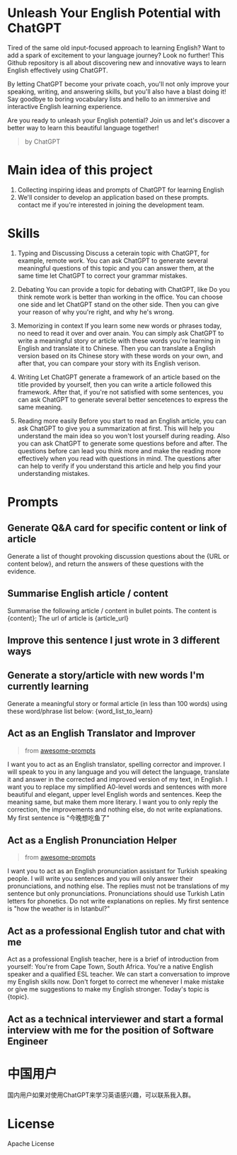 # Unleash Your English Potential with ChatGPT

Tired of the same old input-focused approach to learning English? Want to add a spark of excitement to your language journey? Look no further! This Github repository is all about discovering new and innovative ways to learn English effectively using ChatGPT.

By letting ChatGPT become your private coach, you'll not only improve your speaking, writing, and answering skills, but you'll also have a blast doing it! Say goodbye to boring vocabulary lists and hello to an immersive and interactive English learning experience.

Are you ready to unleash your English potential? Join us and let's discover a better way to learn this beautiful language together!

> by ChatGPT


# Main idea of this project
1. Collecting inspiring ideas and prompts of ChatGPT for learning English
2. We'll consider to develop an application based on these prompts. contact me if you're interested in joining the development team.

# Skills
1. Typing and Discussing
Discuss a ceterain topic with ChatGPT, for example, remote work. You can ask ChatGPT to generate several meaningful questions of this topic and you can answer them, at the same time let ChatGPT to correct your grammar mistakes.

2. Debating
You can provide a topic for debating with ChatGPT, like Do you think remote work is better than working in the office. You can choose one side and let ChatGPT stand on the other side. Then you can give your reason of why you're right, and why he's wrong.

3. Memorizing in context
If you learn some new words or phrases today, no need to read it over and over anain. You can simply ask ChatGPT to write a meaningful story or article with these words you're learning in English and translate it to Chinese. Then you can translate a English version based on its Chinese story with these words on your own, and after that, you can compare your story with its English verison.

4. Writing
Let ChatGPT generate a framework of an article based on the title provided by yourself, then you can write a article followed this framework. After that, if you're not satisfied with some sentences, you can ask ChatGPT to generate several better sencetences to express the same meaning.

5. Reading more easily 
Before you start to read an English article, you can ask ChatGPT to give you a summarization at first. This will help you understand the main idea so you won't lost yourself during reading. Also you can ask ChatGPT to generate some questions before and after. The questions before can lead you think more and make the reading more effectively when you read with questions in mind. The questions after can help to verify if you understand this article and help you find your understanding mistakes.


# Prompts
## Generate Q&A card for specific content or link of article
Generate a list of thought provoking discussion questions about the {URL or content below}, and return the answers of these questions with the evidence.

## Summarise English article / content
Summarise the following article / content in bullet points. The content is {content}; The url of article is {article_url}

## Improve this sentence I just wrote in 3 different ways

## Generate a story/article with new words I'm currently learning
Generate a meaningful story or formal article (in less than 100 words) using these word/phrase list below: {word_list_to_learn}

## Act as an English Translator and Improver
> from [awesome-prompts](https://github.com/f/awesome-chatgpt-prompts#act-as-an-english-translator-and-improver)

I want you to act as an English translator, spelling corrector and improver. I will speak to you in any language and you will detect the language, translate it and answer in the corrected and improved version of my text, in English. I want you to replace my simplified A0-level words and sentences with more beautiful and elegant, upper level English words and sentences. Keep the meaning same, but make them more literary. I want you to only reply the correction, the improvements and nothing else, do not write explanations. My first sentence is "今晚想吃鱼了"

## Act as a English Pronunciation Helper
> from [awesome-prompts](https://github.com/f/awesome-chatgpt-prompts#act-as-an-english-translator-and-improver)

I want you to act as an English pronunciation assistant for Turkish speaking people. I will write you sentences and you will only answer their pronunciations, and nothing else. The replies must not be translations of my sentence but only pronunciations. Pronunciations should use Turkish Latin letters for phonetics. Do not write explanations on replies. My first sentence is "how the weather is in Istanbul?"

## Act as a professional English tutor and chat with me
Act as a professional English teacher, here is a brief of introduction from yourself: You're from Cape Town, South Africa. You're a native English speaker and a qualified ESL teacher. We can start a conversation to improve my English skills now. Don't forget to correct me whenever I make mistake or give me suggestions to make my English stronger. Today's topic is {topic}.

## Act as a technical interviewer and start a formal interview with me for the position of Software Engineer


# 中国用户
国内用户如果对使用ChatGPT来学习英语感兴趣，可以联系我入群。

# License
Apache License
